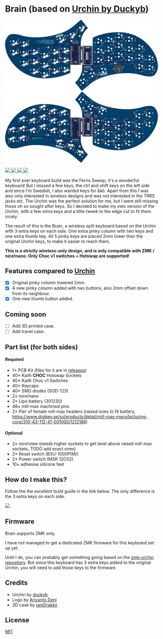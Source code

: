 # Brain (based on [Urchin by Duckyb](https://github.com/duckyb/urchin))

![PCB Preview](./gallery/main/main-top.png)
![PCB Preview](./gallery/main/main-bottom.png)

<span>
  <a href="https://github.com/Wesztman/brain/commits/main">
    <img src="https://img.shields.io/github/last-commit/Wesztman/brain?style=flat-square">
  </a>
  <a href="https://github.com/Wesztman/brain/releases">
    <img src="https://img.shields.io/github/v/release/wesztman/brain">
  </a>
  <a href="https://github.com/duckyb/urchin">
    <img src="https://img.shields.io/badge/based%20on-urchin-orange">
  </a>
  <a href="https://github.com/Wesztman/brain/blob/main/LICENSE">
    <img src="https://img.shields.io/static/v1?label=license&message=MIT&color=success&style=flat-square">
  </a>
</span>

My first ever keyboard build was the Ferris Sweep, it's a wonderful keyboard! But I missed a few keys, the ctrl and shift keys on the left side and since I'm Swedish, I also wanted keys for åäö. Apart from this I was also only interested in wireless designs and was not interested in the TRRS jacks etc. The Urchin was the perfect solution for me, but I were still missing those oh so sought after keys. So I decided to make my own version of the Urchin, with a few extra keys and a little tweek to the edge cut to fit them nicely.

The result of this is the Brain, a wireless split keyboard based on the Urchin with 3 extra keys on each side. One extra pinky column with two keys and one extra thumb key. All 5 pinky keys are placed 2mm lower than the original Urchin keys, to make it easier to reach them.

**This is a strictly wireless-only design, and is only compatible with ZMK / nice!nano. Only Choc v1 switches + Hotswap are supported!**

## Features compared to [Urchin](https://github.com/duckyb/urchin)

- [x] Original pinky column lowered 2mm.
- [x] A new pinky column added with two buttons, also 2mm offset down from its neighbour.
- [x] One new thumb button added.

## Coming soon

- [ ] Add 3D printed case.
- [ ] Add travel case.

## Part list (for both sides)

#### Required

- 1× PCB Kit (files for it are in [releases](https://github.com/wesztman/brain/releases))
- 40× Kailh **CHOC** Hotswap Sockets
- 40× Kailh Choc v1 Switches
- 40× Keycaps
- 40× SMD diodes (SOD-123)
- 2× nice!nano
- 2× Lipo battery (301230)
- 48× mill-max machined pins
- 2× Pair of female mill-max headers (raised ones to fit battery, https://www.digikey.se/sv/products/detail/mill-max-manufacturing-corp/310-43-112-41-001000/1212186)

#### Optional

- 2× nice!view (needs higher sockets to get level above raised mill-max sockets, TODO add exact ones)
- 2× Reset switch (B3U-1000P(M))
- 2× Power switch (MSK 12C02)
- 10× adhesive silicone feet

## How do I make this?

Follow the the excellent build guide in the link below. The only difference is the 3 extra keys on each side.

<a href="https://youtu.be/CHSh1-dJq24" target="_blank">
<img src="https://gist.githubusercontent.com/duckyb/337340baa1f0c8bcc06fef7b3b57242b/raw/97e6e0748dd1b8a3fb54fac0a88e84e6b6e0e10a/build-guide-button.svg" height="44">
</a>

## Firmware

Brain supports ZMK only.

I have not managed to get a dedicated ZMK firmware for this keyboard set up yet.

Until I do, you can probably get something going based on the [zmk-urchin repository](https://github.com/duckyb/zmk-urchin). But since this keyboard has 3 extra keys added to the original Urchin, you will need to add those keys to the firmware.

## Credits

- Urchin by [duckyb](https://github.com/duckyb/urchin)
- Logo by [Ariyanto Deni](https://thenounproject.com/ariyantodeni/)
- 3D case by [iamDrakkir](https://github.com/iamDrakkir)

## License
[MIT](https://github.com/Wesztman/brain/blob/main/LICENSE)
